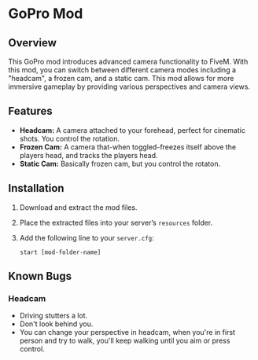 # GoPro Mod
## Overview

This GoPro mod introduces advanced camera functionality to FiveM. With this mod, you can switch between different camera modes including a "headcam", a frozen cam, and a static cam. This mod allows for more immersive gameplay by providing various perspectives and camera views.

## Features

- **Headcam:** A camera attached to your forehead, perfect for cinematic shots. You control the rotation.
- **Frozen Cam:** A camera that-when toggled-freezes itself above the players head, and tracks the players head.
- **Static Cam:** Basically frozen cam, but you control the rotaton.

## Installation

1. Download and extract the mod files.
2. Place the extracted files into your server’s `resources` folder.
3. Add the following line to your `server.cfg`:

   ```plaintext
   start [mod-folder-name]
## Known Bugs
### Headcam
- Driving stutters a lot.
- Don't look behind you.
- You can change your perspective in headcam, when you're in first person and try to walk, you'll keep walking until you aim or press control.
